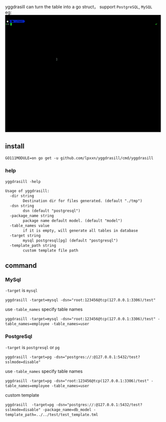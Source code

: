 yggdrasill can turn the table into a go struct， support `PostgreSQL`, `MySQL`    
eg:    
![generat model](/gen.gif)
## install 

```
GO111MODULE=on go get -u github.com/lpxxn/yggdrasill/cmd/yggdrasill
```
### help
```
yggdrasill -help 
```
```
Usage of yggdrasill:
  -dir string
        Destination dir for files generated. (default "./tmp")
  -dsn string
        dsn (default "postgresql")
  -package_name string
        package name default model. (default "model")
  -table_names value
        if it is empty, will generate all tables in database
  -target string
        mysql postgresql[pg] (default "postgresql")
  -template_path string
        custom template file path

```


## command

### MySql
`-target` is `mysql`
```
yggdrasill -target=mysql -dsn="root:123456@tcp(127.0.0.1:3306)/test" 
```

use `-table_names` specify table names
```
yggdrasill -target=mysql -dsn="root:123456@tcp(127.0.0.1:3306)/test" -table_names=employee -table_names=user
```

### PostgreSql
`-target` is `postgresql` or `pg`
```
yggdrasill -target=pg -dsn="postgres://:@127.0.0.1:5432/test?sslmode=disable"
```
use `-table_names` specify table names
```
yggdrasill -target=pg -dsn="root:123456@tcp(127.0.0.1:3306)/test" -table_names=employee -table_names=user
```

custom template
```
yggdrasill  -target=pg -dsn="postgres://:@127.0.0.1:5432/test?sslmode=disable" -package_name=db_model -template_path=../../test/test_template.tml 
```


